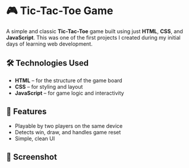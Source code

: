 # 🎮 Tic-Tac-Toe Game

A simple and classic **Tic-Tac-Toe** game built using just **HTML**, **CSS**, and **JavaScript**. This was one of the first projects I created during my initial days of learning web development.

## 🛠️ Technologies Used

- **HTML** – for the structure of the game board
- **CSS** – for styling and layout
- **JavaScript** – for game logic and interactivity

## 🚀 Features

- Playable by two players on the same device
- Detects win, draw, and handles game reset
- Simple, clean UI

## 📸 Screenshot


